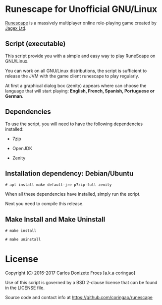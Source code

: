 Runescape for Unofficial GNU/Linux
=========================================

[Runescape](https://runescape.com) is a massively multiplayer online role-playing game 
created by [Jagex Ltd](https://jagex.com).

**Script (executable)**
-----------------------

This script provide you with a simple and easy way to play RuneScape
on GNU/Linux.

You can work on all GNU/Linux distributions, the script is sufficient
to release the JVM with the game client runescape to play regularly.

At first a graphical dialog box (zenity) appears where can choose the language
that will start playing: **English, French, Spanish, Portuguese or German**.

**Dependencies**
----------------

To use the script, you will need to have the following dependencies installed:

- 7zip

- OpenJDK

- Zenity

**Installation dependency: Debian/Ubuntu**
------------------------------------------

    # apt install make default-jre p7zip-full zenity

When all these dependencies have installed, simply run the script.

Next you need to compile this release.
    
**Make Install and Make Uninstall**
-----------------------------------

    # make install
    
    # make uninstall

License
=======

Copyright (C) 2016-2017 Carlos Donizete Froes [a.k.a coringao]

Use of this script is governed by a BSD 2-clause license that can be found in the LICENSE file.

Source code and contact info at https://github.com/coringao/runescape
